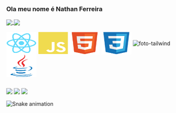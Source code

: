 ### Ola meu nome é Nathan Ferreira

<div>
  <a href="https://github.com/N7thz/">
    <img height=200 align="center" src="https://github-readme-stats.vercel.app/api?username=N7thz&theme=dracula" />
    </a>
    <a href="https://github.com/N7thz/convoychat">
    <img height=200 align="center" src="https://github-readme-stats.vercel.app/api/top-langs?username=N7thz&layout=compact&langs_count=8&card_width=320&theme=dracula" />
  </a>
</div>

<div style="display: inline_block"><br>
  <img align="center" alt="foto-Js" height="60" width="80" src="https://raw.githubusercontent.com/devicons/devicon/master/icons/react/react-original.svg">
  <img align="center" alt="foto-Js" height="60" width="80" src="https://raw.githubusercontent.com/devicons/devicon/master/icons/javascript/javascript-plain.svg">
  <img align="center" alt="foto-HTML" height="60" width="80" src="https://raw.githubusercontent.com/devicons/devicon/master/icons/html5/html5-original.svg">
  <img align="center" alt="foto-CSS" height="60" width="80" src="https://raw.githubusercontent.com/devicons/devicon/master/icons/css3/css3-original.svg">
  <img align="center" alt="foto-tailwind" height="60" width="80" src="https://avatars.githubusercontent.com/u/67109815?s=280&v=4">
  <img align="center" alt="foto-java" height="60" width="80" src="https://raw.githubusercontent.com/devicons/devicon/master/icons/java/java-original.svg">
</div>

 ##   
    
<div> 
  <a href="https://www.instagram.com/nathanfelipe00/" target="_blank"><img src="https://img.shields.io/badge/-Instagram-%23E4405F?style=for-the-badge&logo=instagram&logoColor=white" target="_blank"></a>
  <a href = "mailto:nathanferreiradev@gmail.com"><img src="https://img.shields.io/badge/-Gmail-%23333?style=for-the-badge&logo=gmail&logoColor=white" target="_blank"></a>
  <a href="https://www.linkedin.com/in/nathan-ferreira-b74ab528b/" target="_blank"><img src="https://img.shields.io/badge/-LinkedIn-%230077B5?style=for-the-badge&logo=linkedin&logoColor=white" target="_blank"></a> 
</div>

<div>

  ![Snake animation](https://github.com/danielbped/danielbped/blob/output/github-contribution-grid-snake.svg)
  
</div>
